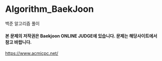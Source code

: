 # Algorithm_BaekJoon
백준 알고리즘 풀이  
#### 본 문제의 저작권은 Baekjoon ONLINE JUDGE에 있습니다. 문제는 해당사이트에서 참고 바랍니다.  
https://www.acmicpc.net/
